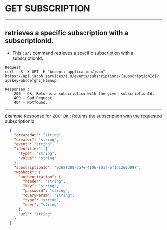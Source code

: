 # GET SUBSCRIPTION

---
retrieves a specific subscription with a subscriptionId.
---

* This `curl` command retrieves a specific subscription with a subscriptionId.

```
Request :
curl -sS -X GET -H "Accept: application/json"  https://api.jacob.services/1.0/events/subscriptions/{subscriptionId}?apikey=abcdefghijklmnop

```

``` 
Responses :
    200 - Ok, Returns a subscription with the given subscriptionId.
    400 - Bad Request.
    404 - Notfound.
```
--------------------------------------------------------------------------------------
Example Response for 200-Ok : Returns the subscription with the requested subscriptionId

```json
  {
    "createdAt": "string",
    "creator": "string",
    "event": "string",
    "identifier": {
      "type": "string",
      "value": "string"
    },
    "subscriptionId": "0268f288-7a76-4106-861f-bf1d1260b097",
    "webhook": {
      "authentication": {
        "header": "string",
        "key": "string",
        "password": "string",
        "queryParam": "string",
        "type": "string",
        "user": "string"
      },
      "url": "string"
    }
  }

```